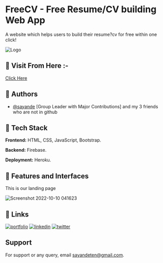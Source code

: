 
# FreeCV - Free Resume/CV building Web App

A website which helps users to build their resume?cv for free within one click!

![Logo](https://user-images.githubusercontent.com/107565578/194777460-faeb943c-94de-4189-a1c7-e564233ad0dc.png)


## 📌 Visit From Here :-
[Click Here](https://sayande2002.github.io/FreeCV/)
## 📌 Authors

- [@sayande](https://github.com/sayande2002) [Group Leader with Major Contributions] and my 3 friends who are not in github


## 📌 Tech Stack

**Frontend:** HTML, CSS, JavaScript, Bootstrap.

**Backend:** Firebase.

**Deployment:** Heroku.


## 📌 Features and Interfaces

This is our landing page

![Screenshot 2022-10-10 041623](https://user-images.githubusercontent.com/107565578/194783041-dde1ca15-a9a8-4019-9be9-404fa06f1e14.png)


## 🔗 Links
[![portfolio](https://img.shields.io/badge/my_portfolio-000?style=for-the-badge&logo=ko-fi&logoColor=white)](https://sayande.me/)
[![linkedin](https://img.shields.io/badge/linkedin-0A66C2?style=for-the-badge&logo=linkedin&logoColor=white)](https://www.linkedin.com/in/sayande/)
[![twitter](https://img.shields.io/badge/twitter-1DA1F2?style=for-the-badge&logo=twitter&logoColor=white)](https://twitter.com/sayande2002)


## Support

For support or any query, email sayandeten@gmail.com.
